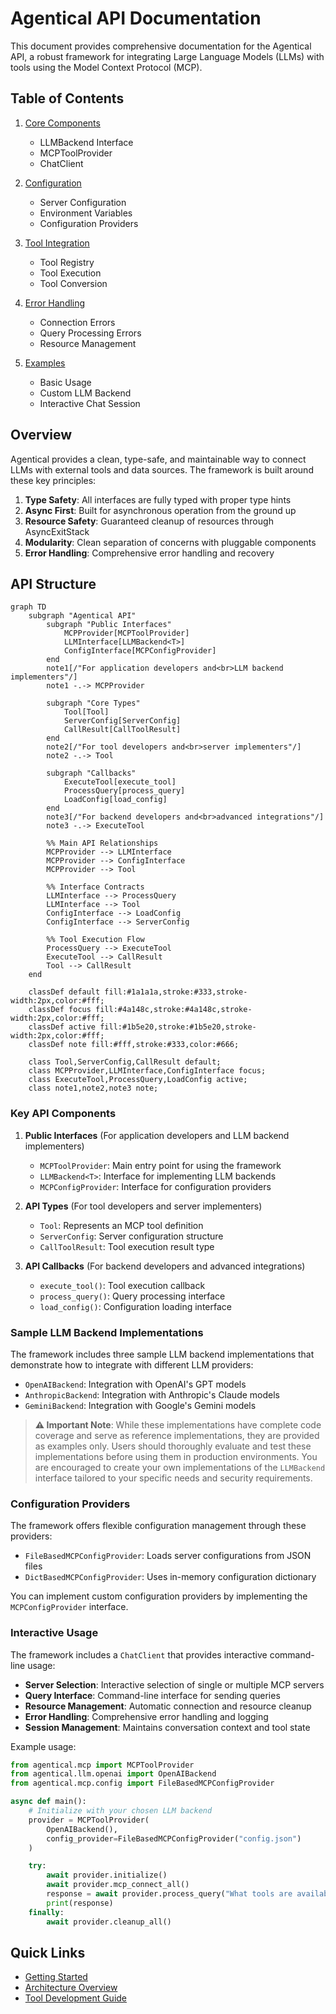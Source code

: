 # Agentical API Documentation

This document provides comprehensive documentation for the Agentical API, a robust framework for integrating Large Language Models (LLMs) with tools using the Model Context Protocol (MCP).

## Table of Contents

1. [Core Components](./core.md)
   - LLMBackend Interface
   - MCPToolProvider
   - ChatClient

2. [Configuration](./configuration.md)
   - Server Configuration
   - Environment Variables
   - Configuration Providers

3. [Tool Integration](./tool_integration.md)
   - Tool Registry
   - Tool Execution
   - Tool Conversion

4. [Error Handling](./error_handling.md)
   - Connection Errors
   - Query Processing Errors
   - Resource Management

5. [Examples](./examples.md)
   - Basic Usage
   - Custom LLM Backend
   - Interactive Chat Session

## Overview

Agentical provides a clean, type-safe, and maintainable way to connect LLMs with external tools and data sources. The framework is built around these key principles:

1. **Type Safety**: All interfaces are fully typed with proper type hints
2. **Async First**: Built for asynchronous operation from the ground up
3. **Resource Safety**: Guaranteed cleanup of resources through AsyncExitStack
4. **Modularity**: Clean separation of concerns with pluggable components
5. **Error Handling**: Comprehensive error handling and recovery

## API Structure

```mermaid
graph TD
    subgraph "Agentical API"
        subgraph "Public Interfaces"
            MCPProvider[MCPToolProvider]
            LLMInterface[LLMBackend<T>]
            ConfigInterface[MCPConfigProvider]
        end
        note1[/"For application developers and<br>LLM backend implementers"/]
        note1 -.-> MCPProvider

        subgraph "Core Types"
            Tool[Tool]
            ServerConfig[ServerConfig]
            CallResult[CallToolResult]
        end
        note2[/"For tool developers and<br>server implementers"/]
        note2 -.-> Tool

        subgraph "Callbacks"
            ExecuteTool[execute_tool]
            ProcessQuery[process_query]
            LoadConfig[load_config]
        end
        note3[/"For backend developers and<br>advanced integrations"/]
        note3 -.-> ExecuteTool

        %% Main API Relationships
        MCPProvider --> LLMInterface
        MCPProvider --> ConfigInterface
        MCPProvider --> Tool

        %% Interface Contracts
        LLMInterface --> ProcessQuery
        LLMInterface --> Tool
        ConfigInterface --> LoadConfig
        ConfigInterface --> ServerConfig

        %% Tool Execution Flow
        ProcessQuery --> ExecuteTool
        ExecuteTool --> CallResult
        Tool --> CallResult
    end

    classDef default fill:#1a1a1a,stroke:#333,stroke-width:2px,color:#fff;
    classDef focus fill:#4a148c,stroke:#4a148c,stroke-width:2px,color:#fff;
    classDef active fill:#1b5e20,stroke:#1b5e20,stroke-width:2px,color:#fff;
    classDef note fill:#fff,stroke:#333,color:#666;

    class Tool,ServerConfig,CallResult default;
    class MCPProvider,LLMInterface,ConfigInterface focus;
    class ExecuteTool,ProcessQuery,LoadConfig active;
    class note1,note2,note3 note;
```

### Key API Components

1. **Public Interfaces** (For application developers and LLM backend implementers)
   - `MCPToolProvider`: Main entry point for using the framework
   - `LLMBackend<T>`: Interface for implementing LLM backends
   - `MCPConfigProvider`: Interface for configuration providers

2. **API Types** (For tool developers and server implementers)
   - `Tool`: Represents an MCP tool definition
   - `ServerConfig`: Server configuration structure
   - `CallToolResult`: Tool execution result type

3. **API Callbacks** (For backend developers and advanced integrations)
   - `execute_tool()`: Tool execution callback
   - `process_query()`: Query processing interface
   - `load_config()`: Configuration loading interface

### Sample LLM Backend Implementations

The framework includes three sample LLM backend implementations that demonstrate how to integrate with different LLM providers:

- `OpenAIBackend`: Integration with OpenAI's GPT models
- `AnthropicBackend`: Integration with Anthropic's Claude models
- `GeminiBackend`: Integration with Google's Gemini models

> **⚠️ Important Note**: While these implementations have complete code coverage and serve as reference implementations, they are provided as examples only. Users should thoroughly evaluate and test these implementations before using them in production environments. You are encouraged to create your own implementations of the `LLMBackend` interface tailored to your specific needs and security requirements.

### Configuration Providers

The framework offers flexible configuration management through these providers:

- `FileBasedMCPConfigProvider`: Loads server configurations from JSON files
- `DictBasedMCPConfigProvider`: Uses in-memory configuration dictionary

You can implement custom configuration providers by implementing the `MCPConfigProvider` interface.

### Interactive Usage

The framework includes a `ChatClient` that provides interactive command-line usage:

- **Server Selection**: Interactive selection of single or multiple MCP servers
- **Query Interface**: Command-line interface for sending queries
- **Resource Management**: Automatic connection and resource cleanup
- **Error Handling**: Comprehensive error handling and logging
- **Session Management**: Maintains conversation context and tool state

Example usage:
```python
from agentical.mcp import MCPToolProvider
from agentical.llm.openai import OpenAIBackend
from agentical.mcp.config import FileBasedMCPConfigProvider

async def main():
    # Initialize with your chosen LLM backend
    provider = MCPToolProvider(
        OpenAIBackend(),
        config_provider=FileBasedMCPConfigProvider("config.json")
    )

    try:
        await provider.initialize()
        await provider.mcp_connect_all()
        response = await provider.process_query("What tools are available?")
        print(response)
    finally:
        await provider.cleanup_all()
```

## Quick Links

- [Getting Started](../README.md#quick-start)
- [Architecture Overview](../provider_architecture.md)
- [Tool Development Guide](./tool_development.md)
